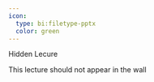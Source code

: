 ```yaml
---
icon:
  type: bi:filetype-pptx
  color: green
---
```

Hidden Lecure

This lecture should not appear in the wall